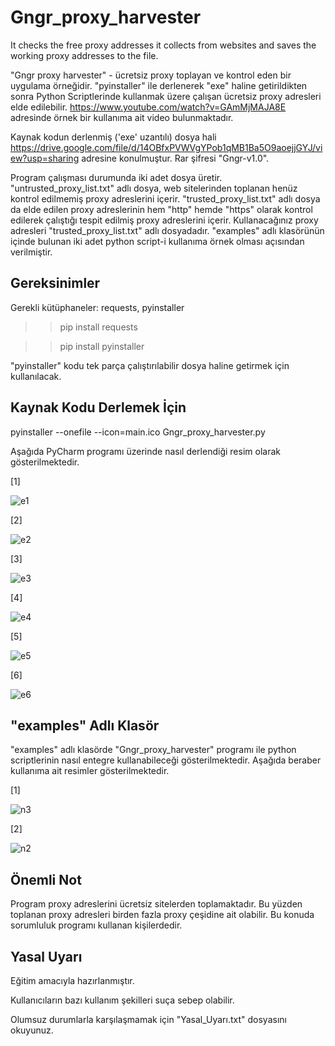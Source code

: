 # Gngr_proxy_harvester
It checks the free proxy addresses it collects from websites and saves the working proxy addresses to the file.

"Gngr proxy harvester" - ücretsiz proxy toplayan ve kontrol eden bir uygulama örneğidir. "pyinstaller" ile derlenerek "exe" haline getirildikten sonra Python Scriptlerinde kullanmak üzere çalışan ücretsiz proxy adresleri elde edilebilir. https://www.youtube.com/watch?v=GAmMjMAJA8E adresinde örnek bir kullanıma ait video bulunmaktadır.

Kaynak kodun derlenmiş ('exe' uzantılı) dosya hali https://drive.google.com/file/d/14OBfxPVWVgYPob1qMB1Ba5O9aoejjGYJ/view?usp=sharing adresine konulmuştur.  Rar şifresi "Gngr-v1.0".

Program çalışması durumunda iki adet dosya üretir. "untrusted_proxy_list.txt" adlı dosya, web sitelerinden toplanan henüz kontrol edilmemiş proxy adreslerini içerir. "trusted_proxy_list.txt" adlı dosya da elde edilen proxy adreslerinin hem "http" hemde "https" olarak kontrol edilerek çalıştığı tespit edilmiş proxy adreslerini içerir. Kullanacağınız proxy adresleri "trusted_proxy_list.txt" adlı dosyadadır. "examples" adlı klasörünün içinde bulunan iki adet python script-i kullanıma örnek olması açısından verilmiştir.



Gereksinimler
--------------
Gerekli kütüphaneler: requests, pyinstaller

>> pip install requests

>> pip install pyinstaller

"pyinstaller" kodu tek parça çalıştırılabilir dosya haline getirmek için kullanılacak.



Kaynak Kodu Derlemek İçin
----------------------------
pyinstaller --onefile --icon=main.ico Gngr_proxy_harvester.py

Aşağıda PyCharm programı üzerinde nasıl derlendiği resim olarak gösterilmektedir.


[1]

![e1](https://user-images.githubusercontent.com/71177413/114309499-fe586800-9aef-11eb-8706-94a995bc96c5.JPG)



[2]

![e2](https://user-images.githubusercontent.com/71177413/114309508-0b755700-9af0-11eb-9f6f-7ef7d4f70d74.JPG)


[3]

![e3](https://user-images.githubusercontent.com/71177413/114309514-1203ce80-9af0-11eb-85e8-bae827799467.JPG)


[4]

![e4](https://user-images.githubusercontent.com/71177413/114309531-2647cb80-9af0-11eb-9261-f2f2eeb91d1d.JPG)


[5]

![e5](https://user-images.githubusercontent.com/71177413/114309542-2cd64300-9af0-11eb-99e7-a9716f2898fc.JPG)


[6]

![e6](https://user-images.githubusercontent.com/71177413/114309561-3eb7e600-9af0-11eb-8375-68e6c35592ee.JPG)



"examples" Adlı Klasör
----------------------
"examples" adlı klasörde "Gngr_proxy_harvester" programı ile  python scriptlerinin nasıl entegre kullanabileceği gösterilmektedir. Aşağıda beraber kullanıma ait resimler gösterilmektedir.  


[1]

![n3](https://user-images.githubusercontent.com/71177413/114309821-4330ce80-9af1-11eb-8bcb-536fd50bf0a0.jpg)



[2]

![n2](https://user-images.githubusercontent.com/71177413/114309830-49bf4600-9af1-11eb-9dde-941cab27daf5.jpg)


Önemli Not
----------------------
Program proxy adreslerini ücretsiz sitelerden toplamaktadır. Bu yüzden toplanan proxy adresleri birden fazla proxy çeşidine ait olabilir. Bu konuda sorumluluk programı kullanan kişilerdedir.


Yasal Uyarı
----------------
Eğitim amacıyla hazırlanmıştır.

Kullanıcıların bazı kullanım şekilleri suça sebep olabilir.

Olumsuz durumlarla karşılaşmamak için "Yasal_Uyarı.txt" dosyasını okuyunuz.
